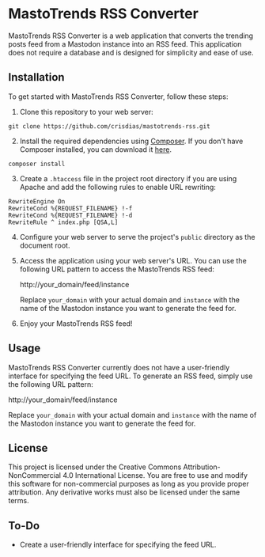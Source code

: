 # MastoTrends RSS Converter

MastoTrends RSS Converter is a web application that converts the trending posts feed from a Mastodon instance into an RSS feed. This application does not require a database and is designed for simplicity and ease of use.

## Installation

To get started with MastoTrends RSS Converter, follow these steps:

1. Clone this repository to your web server:

```
git clone https://github.com/crisdias/mastotrends-rss.git
```

2. Install the required dependencies using [Composer](https://getcomposer.org/). If you don't have Composer installed, you can download it [here](https://getcomposer.org/download/).

```
composer install
```

3. Create a `.htaccess` file in the project root directory if you are using Apache and add the following rules to enable URL rewriting:

```
RewriteEngine On
RewriteCond %{REQUEST_FILENAME} !-f
RewriteCond %{REQUEST_FILENAME} !-d
RewriteRule ^ index.php [QSA,L]
```

4. Configure your web server to serve the project's `public` directory as the document root.

5. Access the application using your web server's URL. You can use the following URL pattern to access the MastoTrends RSS feed:

   http://your_domain/feed/instance

   Replace `your_domain` with your actual domain and `instance` with the name of the Mastodon instance you want to generate the feed for.

6. Enjoy your MastoTrends RSS feed!

## Usage

MastoTrends RSS Converter currently does not have a user-friendly interface for specifying the feed URL. To generate an RSS feed, simply use the following URL pattern:

http://your_domain/feed/instance

Replace `your_domain` with your actual domain and `instance` with the name of the Mastodon instance you want to generate the feed for.

## License

This project is licensed under the Creative Commons Attribution-NonCommercial 4.0 International License. You are free to use and modify this software for non-commercial purposes as long as you provide proper attribution. Any derivative works must also be licensed under the same terms.

## To-Do

- Create a user-friendly interface for specifying the feed URL.
